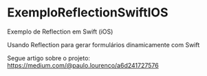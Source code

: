 # ExemploReflectionSwiftIOS

Exemplo de Reflection em Swift (iOS)

Usando Reflection para gerar formulários dinamicamente com Swift

Segue artigo sobre o projeto: https://medium.com/@paulo.lourenco/a6d241727576
